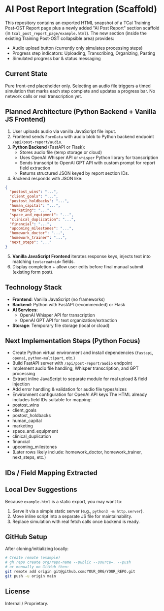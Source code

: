 # AI Post Report Integration (Scaffold)

This repository contains an exported HTML snapshot of a TCal Training Post-OST Report page plus a newly added "AI Post Report" section scaffold (in `tcal_post_report_page/example.html`). The new section (inside the existing Training Post-OST collapsible area) provides:

- Audio upload button (currently only simulates processing steps)
- Progress step indicators: Uploading, Transcribing, Organizing, Pasting
- Simulated progress bar & status messaging

## Current State
Pure front-end placeholder only. Selecting an audio file triggers a timed simulation that marks each step complete and updates a progress bar. No network calls or real transcription yet.

## Planned Architecture (Python Backend + Vanilla JS Frontend)
1. User uploads audio via vanilla JavaScript file input.
2. Frontend sends `FormData` with audio blob to Python backend endpoint `/api/post-report/audio`.
3. **Python Backend** (FastAPI or Flask):
   - Stores audio file (temp storage or cloud)
   - Uses OpenAI Whisper API or `whisper` Python library for transcription
   - Sends transcript to OpenAI GPT API with custom prompt for report field extraction
   - Returns structured JSON keyed by report section IDs.
4. Backend responds with JSON like:
```json
{
  "postost_wins": "...",
  "client_goals": "...",
  "postost_holdbacks": "...",
  "human_capital": "...",
  "marketing": "...",
  "space_and_equipment": "...",
  "clinical_duplication": "...",
  "financial": "...",
  "upcoming_milestones": "...",
  "homework_doctor": "...",
  "homework_trainer": "...",
  "next_steps": "..."
}
```
5. **Vanilla JavaScript Frontend** iterates response keys, injects text into matching `textarea#<id>` fields.
6. Display completion + allow user edits before final manual submit (existing form post).

## Technology Stack
- **Frontend**: Vanilla JavaScript (no frameworks)
- **Backend**: Python with FastAPI (recommended) or Flask
- **AI Services**: 
  - OpenAI Whisper API for transcription
  - OpenAI GPT API for text organization/extraction
- **Storage**: Temporary file storage (local or cloud)

## Next Implementation Steps (Python Focus)
- Create Python virtual environment and install dependencies (`fastapi`, `openai`, `python-multipart`, etc.)
- Build FastAPI server with `/api/post-report/audio` endpoint
- Implement audio file handling, Whisper transcription, and GPT processing
- Extract inline JavaScript to separate module for real upload & field injection
- Add error handling & validation for audio file types/sizes
- Environment configuration for OpenAI API keys
The HTML already includes field IDs suitable for mapping:
- postost_wins
- client_goals
- postost_holdbacks
- human_capital
- marketing
- space_and_equipment
- clinical_duplication
- financial
- upcoming_milestones
- (Later rows likely include: homework_doctor, homework_trainer, next_steps, etc.)

## IDs / Field Mapping Extracted

## Local Dev Suggestions
Because `example.html` is a static export, you may want to:
1. Serve it via a simple static server (e.g., `python3 -m http.server`).
2. Move inline script into a separate JS file for maintainability.
3. Replace simulation with real fetch calls once backend is ready.

## GitHub Setup
After cloning/initializing locally:
```bash
# Create remote (example)
# gh repo create org/repo-name --public --source=. --push
# or manually on GitHub then:
git remote add origin git@github.com:YOUR_ORG/YOUR_REPO.git
git push -u origin main
```

## License
Internal / Proprietary.
